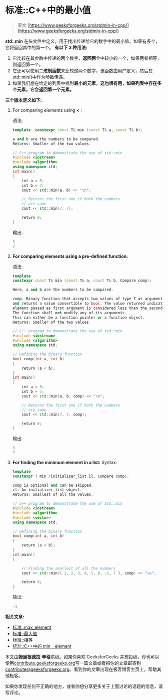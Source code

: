 # 标准::C++中的最小值

> 原文:[https://www.geeksforgeeks.org/stdmin-in-cpp/](https://www.geeksforgeeks.org/stdmin-in-cpp/)

**std::min** 在头文件中定义，用于找出传递给它的数字中的最小值。如果有多个，它将返回其中的第一个。
**有以下 3 种用法:**

1.  它比较在其参数中传递的两个数字，**返回两个**中较小的一个，如果两者相等，则返回第一个。
2.  它还可以使用**二进制函数**来比较这两个数字，该函数由用户定义，然后在 std::min()中作为参数传递。
3.  如果我们想在给定的列表中找到**最小的元素，这也很有用，如果列表中存在多个元素，它会返回第一个元素。**

**三个版本定义如下:**

1.  For comparing elements using **<** :

    语法:

    ```cpp
    template  constexpr const T& min (const T& a, const T& b);

    a and b are the numbers to be compared.
    Returns: Smaller of the two values.

    ```

    ```cpp
    // C++ program to demonstrate the use of std::min
    #include <iostream>
    #include <algorithm>
    using namespace std;
    int main()
    {
        int a = 5;
        int b = 7;
        cout << std::min(a, b) << "\n";

        // Returns the first one if both the numbers
        // are same
        cout << std::min(7, 7);

        return 0;
    }
    ```

    输出:

    ```cpp
    5
    7

    ```

2.  **For comparing elements using a pre-defined function:**

    语法:

    ```cpp
    template
    constexpr const T& min (const T& a, const T& b, Compare comp);

    Here, a and b are the numbers to be compared.

    comp: Binary function that accepts two values of type T as arguments,
    and returns a value convertible to bool. The value returned indicates whether the 
    element passed as first argument is considered less than the second.
    The function shall not modify any of its arguments.
    This can either be a function pointer or a function object.
    Returns: Smaller of the two values.

    ```

    ```cpp
    // C++ program to demonstrate the use of std::min
    #include <iostream>
    #include <algorithm>
    using namespace std;

    // Defining the binary function
    bool comp(int a, int b)
    {
        return (a < b);
    }
    int main()
    {
        int a = 5;
        int b = 7;
        cout << std::min(a, b, comp) << "\n";

        // Returns the first one if both the numbers
        // are same
        cout << std::min(7, 7, comp);

        return 0;
    }
    ```

    输出:

    ```cpp
    5
    7

    ```

3.  **For finding the minimum element in a list:**
    Syntax:

    ```cpp
    template 
    constexpr T min (initializer_list il, Compare comp);

    comp is optional and can be skipped.
    il: An initializer_list object.
    Returns: Smallest of all the values.

    ```

    ```cpp
    // C++ program to demonstrate the use of std::min
    #include <iostream>
    #include <algorithm>
    #include <vector>
    using namespace std;

    // Defining the binary function
    bool comp(int a, int b)
    {
        return (a < b);
    }
    int main()
    {

        // Finding the smallest of all the numbers
        cout << std::min({ 1, 2, 3, 4, 5, 0, -1, 7 }, comp) << "\n";

        return 0;
    }
    ```

    输出:

    ```cpp
    -1

    ```

**相关文章:**

*   [标准::max_element](https://www.geeksforgeeks.org/stdmax_element-in-cpp/)
*   [标准::最大值](https://www.geeksforgeeks.org/stdmax-in-cpp/)
*   [标准::相等](https://www.geeksforgeeks.org/stdequal-in-cpp/)
*   [标准::C++中的 min _ element](https://www.geeksforgeeks.org/stdmin_element-in-cpp/)

本文由**姆里根德拉·辛格**供稿。如果你喜欢 GeeksforGeeks 并想投稿，你也可以使用[contribute.geeksforgeeks.org](http://www.contribute.geeksforgeeks.org)写一篇文章或者把你的文章邮寄到 contribute@geeksforgeeks.org。看到你的文章出现在极客博客主页上，帮助其他极客。

如果你发现任何不正确的地方，或者你想分享更多关于上面讨论的话题的信息，请写评论。